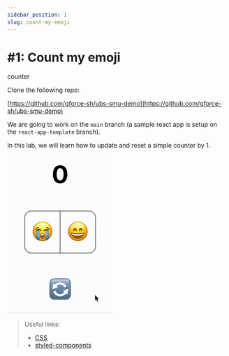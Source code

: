 ```yaml
---
sidebar_position: 1
slug: count-my-emoji
---
```


# #1: Count my emoji

counter

Clone the following repo:

[https://github.com/gforce-sh/ubs-smu-demo](https://github.com/gforce-sh/ubs-smu-demo)

We are going to work on the `main` branch (a sample react app is setup on the `react-app-template` branch).

In this lab, we will learn how to update and reset a simple counter by 1.

![](assets/counter-demo.gif)

> Useful links:
>
> - [CSS](https://developer.mozilla.org/en-US/docs/Web/CSS)
> - [styled-components](https://styled-components.com/docs/api#styled)
